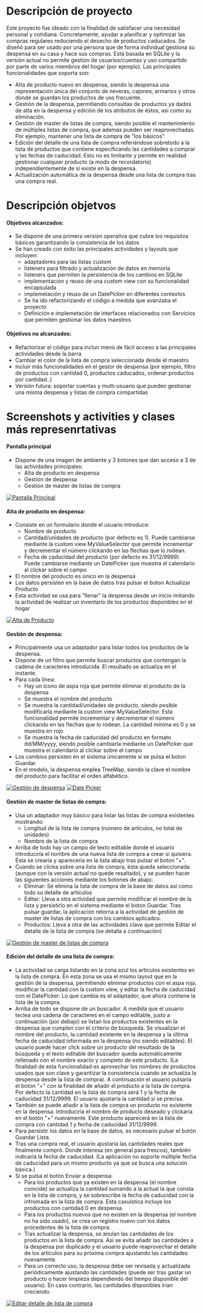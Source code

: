 # Descripción de proyecto
Este proyecto fue ideado con la finalidad de satisfacer una necesidad personal y cotidiana. Concretamente, ayudar a planificar y optimizar las compras regulares reduciendo el desecho de productos caducados. Se diseñó para ser usado por una persona que de forma individual gestiona su despensa en su casa y hace sus compras. Está basada en SQLite y la versión actual no permite gestión de usuarios/cuentas y uso compartido por parte de varios miembros del hogar (por ejemplo).
Las principales funcionalidades que soporta son:
  - Alta de producto nuevo en despensa, siendo la despensa una representación única del conjunto de neveras, cajones, armarios y otros donde se guardan los productos de uso frecuente. 
  - Gestión de la despensa, permitiendo consultas de productos ya dados de alta en la despensa y edición de los atributos de éstos, así como su eliminación.
  - Gestión de master de listas de compra, siendo posible el mantenimiento de múltiples listas de compra, que además pueden ser reaprovechadas. Por ejemplo, mantener una lista de compra de "los básicos" 
  - Edición del detalle de una lista de compra referiéndose sobretodo a la lista de productos que contiene especificando las cantidades a comprar y las fechas de caducidad. Esto no es limitante y permite en realidad gestionar cualquier producto (a modo de recordatorio) independientemente de si existe en la despensa.
  - Actualización automática de la despensa desde una lista de compra tras una compra real.
  
# Descripción objetvos
#### Objetivos alcanzados:
  - Se dispone de una primera versión operativa que cubre los requisitos básicos garantizando la consistencia de los datos
  - Se han creado con éxito las principales actividades y layouts que incluyen:
    - adaptadores para las listas custom
    - listeners para filtrado y actualización de datos en memoria
    - listeners que permiten la persistencia de los cambios en SQLite
    - implementación y reuso de una custom view con su funcionalidad encapsulada
    - implemetación y reuso de un DatePicker en diferentes contextos
    - Se ha ido refactorizando el código a medida que avanzaba el proyecto
    - Definición e implemetación de interfaces relacionados con Servicios que permiten gestionar los datos maestros

#### Objetivos no alcanzados:
  - Refactorizar el código para incluir menú de fácil acceso a las principales actividades desde la barra
  - Cambiar el color de la lista de compra seleccionada desde el maestro
  - Incluir más funcionalidades en el gestor de despensa (por ejemplo, filtro de productos con cantidad 0, productos caducados, ordenar productos por cantidad..)
  - Versión futura: soportar cuentas y multi-usuario que pueden gestionar una misma despensa y listas de compra compartidas
  
# Screenshots y activities y clases más represenrtativas
#### Pantalla principal
  - Dispone de una imagen de ambiente y 3 botones que dan acceso a 3 de las actividades principales:
    - Alta de producto en despensa
    - Gestión de despensa
    - Gestión de master de listas de compra

[![Pantalla Principal](https://github.com/plamena29/aprendiendoandroid/blob/master/despensainteligente/doc/pantallaprincipal.PNG)](https://github.com/plamena29/aprendiendoandroid/blob/master/despensainteligente/doc/pantallaprincipal.PNG)

#### Alta de producto en despensa:
  - Consiste en un formulario donde el usuario introduce:
    - Nombre de producto
    - Cantidad/unidades de producto (por defecto es 1). Puede cambiarse mediante la custom view MyValueSelector que permite incrementar y decrementar el número clickando en las flechas que lo rodean.
    - Fecha de caducidad del producto (por defecto es 31/12/9999). Puede cambiarse mediante un DatePicker que muestra el calendario al clickar sobre el campo
  - El nombre del producto es único en la despensa
  - Los datos persisten en la base de datos tras pulsar el boton Actualizar Producto
  - Esta actividad se usa para "llenar" la despensa desde un inicio imitando la actividad de realizar un inventario de los productos disponibles en el hogar

[![Alta de Producto](https://github.com/plamena29/aprendiendoandroid/blob/master/despensainteligente/doc/altadeproducto.PNG)](https://github.com/plamena29/aprendiendoandroid/blob/master/despensainteligente/doc/altadeproducto.PNG)

#### Gestión de despensa:
  - Principalmente usa un adaptador para listar todos los productos de la despensa.
  - Dispone de un filtro que permite buscar productos que contengan la cadena de caracteres introducida. El resultado se actualiza en el instante.
  - Para cada línea:
    - Hay un icono de aspa roja que permite eliminar el producto de la despensa
    - Se muestra el nombre del producto
    - Se muestra la cantidad/unidades de producto, siendo posible modificarla mediante la custom view MyValueSelector. Esta funcionalidad permite incrementar y decrementar el número clickando en las flechas que lo rodean. La cantidad mínima es 0 y se muestra en rojo
    - Se muestra la fecha de caducidad del producto en formato dd/MM/yyyy, siendo posible cambiarla mediante un DatePicker que muestra el calendario al clickar sobre el campo
  - Los cambios persisten en el sistema únicamente si se pulsa el boton Guardar.
  - En el modelo, la despensa emplea TreeMap, siendo la clave el nombre del producto para facilitar el orden alfabético.

[![Gestión de despensa](https://github.com/plamena29/aprendiendoandroid/blob/master/despensainteligente/doc/gestordespensa.PNG)](https://github.com/plamena29/aprendiendoandroid/blob/master/despensainteligente/doc/gestordespensa.PNG)
[![Date Picker](https://github.com/plamena29/aprendiendoandroid/blob/master/despensainteligente/doc/datepicker.PNG)](https://github.com/plamena29/aprendiendoandroid/blob/master/despensainteligente/doc/datepicker.PNG)

#### Gestión de master de listas de compra:
  - Usa un adaptador muy básico para listar las listas de compra existentes mostrando:
    - Longitud de la lista de compra (número de artículos, no total de unidades)
    - Nombre de la lista de compra
  - Arriba de todo hay un campo de texto editable donde el usuario introduciría el nombre de una nueva lista de compra a crear si quisiera. Ésta se crearía y aparecería en la lista abajo tras pulsar el boton "+".
  - Cuando se clicka sobre una lista de compra, ésta queda seleccionada (aunque con la versión actual no quede resaltado), y se pueden hacer las siguientes acciones mediante los botones de abajo:
    - Eliminar: Se elimina la lista de compra de la base de datos así como todo su detalle de artículos
    - Editar: Lleva a otra actividad que permite modificar el nombre de la lista y persistirlo en el sistema mediante el boton Guardar. Tras pulsar guardar, la aplicación retorna a la actividad de gestión de master de listas de compra con los cambios aplicados.
    - Productos: Lleva a otra de las actividades clave que permite Editar el detalle de la lista de compra (se detalla a continuación)

[![Gestión de master de listas de compra](https://github.com/plamena29/aprendiendoandroid/blob/master/despensainteligente/doc/masterdelistasdecompra.PNG)](https://github.com/plamena29/aprendiendoandroid/blob/master/despensainteligente/doc/masterdelistasdecompra.PNG)

#### Edición del detalle de una lista de compra:
  - La actividad se carga listando en la zona azul los artículos existentes en la lista de compra. En esta zona se usa el mismo layout que en la gestión de la despensa, permitiendo eliminar productos con el aspa roja, modificar la cantidad con la custom view, y editar la fecha de caducidad con el DatePicker. Lo que cambia es el adaptador, que ahora contiene la lista de la compra.
  - Arriba de todo se dispone de un buscador. A medida que el usuario teclea una cadena de caracteres en el campo editable, justo a continuación (por debajo) se listan los productos existentes en la despensa que cumplen con el criterio de búsqueda. Se visualizan el nombre del producto, la cantidad existente en la despensa y la última fecha de caducidad informada en la despensa (no siendo editables). El usuario puede hacer click sobre un producto del resultado de la búsqueda y el texto editable del buscador queda automáticamente rellenado con el nombre exacto y completo de este producto. (La finalidad de esta funcionalidad es aprovechar los nombres de productos usados que son clave y garantizar la consistencia cuando se actualiza la despensa desde la lista de compra). A continuación el usuario pulsaría el boton "+" con la finalidad de añadir el producto a la lista de compra. Por defecto la cantidad en la lista de compra será 1 y la fecha de caducidad 31/12/9999. El usuario ajustaría la cantidad si se precisa.
  - También se puede añadir a la lista de compra un producto no existente en la despensa. Introduciría el nombre de producto deseado y clickaría en el botón "+" nuevamente. Este producto aparecerá en la lista de compra con cantidad 1 y fecha de caducidad 31/12/9999.
  - Para persistir los datos en la base de datos, es necesario pulsar el botón Guardar Lista.
  - Tras una compra real, el usuario ajustaría las cantidades reales que finalmente compró. Donde interesa (en general para frescos), también indicaría la fecha de caducidad. (La aplicación no soporte múltiple fecha de caducidad para un mismo producto ya que se busca una solución básica.)
  - Si se pulsa el botón Enviar a despensa:
    - Para los productos que ya existen en la despensa (el nombre coincide) se actualiza la cantidad sumando a la actual la que consta en la lista de compra, y se sobrescribe la fecha de caducidad con la infromada en la lista de compra. Esta casuística incluye los productos con cantidad 0 en despensa.
    - Para los productos nuevos que no existen en la despensa (el nombre no ha sido usado), se crea un registro nuevo con los datos procedentes de la lista de compra.
    - Tras actualizar la despensa, se anulan las cantidades de los productos en la lista de compra. Así se evita añadir las cantidades a la despensa por duplicado y el usuario puede reaprovechar el detalle de los artículos para su próxima compra ajustando las cantidades nuevamente.
    - Para un correcto uso, la despensa debe ser revisada y actualizada periódicamente ajustando las cantidades (puede ser tras gastar un producto o hacer limpieza dependiendo del tiempo disponible del usuario). En caso contrario, las cantidades disponibles irían creciendo.

[![Editar detalle de lista de compra](https://github.com/plamena29/aprendiendoandroid/blob/master/despensainteligente/doc/detallelistadecompra.PNG)](https://github.com/plamena29/aprendiendoandroid/blob/master/despensainteligente/doc/detallelistadecompra.PNG)
